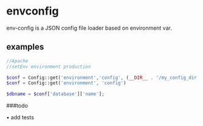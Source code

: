 # envconfig

env-config is a JSON config file loader based on environment var.

## examples


```php
//Apache
//setEnv environment production

$conf = Config::get('environment','config', (__DIR__ . '/my_config_dir'));
$conf = Config::get('environment', 'config')

$dbname = $conf['database']['name'];
```


###todo

• add tests